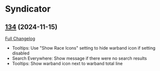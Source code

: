 # Syndicator

## [134](https://github.com/Baganator/Syndicator/tree/134) (2024-11-15)
[Full Changelog](https://github.com/Baganator/Syndicator/compare/133...134) 

- Tooltips: Use "Show Race Icons" setting to hide warband icon if setting disabled  
- Search Everywhere: Show message if there were no search results  
- Tooltips: Show warband icon next to warband total line  
